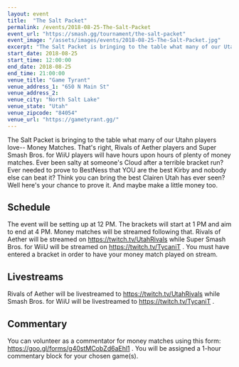```yaml
---
layout: event
title:  "The Salt Packet"
permalink: /events/2018-08-25-The-Salt-Packet
event_url: "https://smash.gg/tournament/the-salt-packet"
event_image: "/assets/images/events/2018-08-25-The-Salt-Packet.jpg"
excerpt: "The Salt Packet is bringing to the table what many of our Utahn players love-- Money Matches. That's right, Rivals of Aether players and Super Smash Bros. for WiiU players will have hours upon hours of plenty of money matches. Ever been salty at someone's Cloud after a terrible bracket run? Ever needed to prove to BestNess that YOU are the best Kirby and nobody else can beat it? Think you can bring the best Clairen Utah has ever seen? Well here's your chance to prove it. And maybe make a little money too."
start_date: 2018-08-25
start_time: 12:00:00
end_date: 2018-08-25
end_time: 21:00:00
venue_title: "Game Tyrant"
venue_address_1: "650 N Main St"
venue_address_2:
venue_city: "North Salt Lake"
venue_state: "Utah"
venue_zipcode: "84054"
venue_url: "https://gametyrant.gg/"
---
```


The Salt Packet is bringing to the table what many of our Utahn players love-- Money Matches. That's right, Rivals of Aether players and Super Smash Bros. for WiiU players will have hours upon hours of plenty of money matches. Ever been salty at someone's Cloud after a terrible bracket run? Ever needed to prove to BestNess that YOU are the best Kirby and nobody else can beat it? Think you can bring the best Clairen Utah has ever seen? Well here's your chance to prove it. And maybe make a little money too.

## Schedule
The event will be setting up at 12 PM. The brackets will start at 1 PM and aim to end at 4 PM. Money matches will be streamed following that. Rivals of Aether will be streamed on https://twitch.tv/UtahRivals while Super Smash Bros. for WiiU will be streamed on https://twitch.tv/TycaniT . You must have entered a bracket in order to have your money match played on stream.

## Livestreams
Rivals of Aether will be livestreamed to https://twitch.tv/UtahRivals while Smash Bros. for WiiU will be livestreamed to https://twitch.tv/TycaniT .

## Commentary
You can volunteer as a commentator for money matches using this form: https://goo.gl/forms/g40stMCobZd6aEhl1 . You will be assigned a 1-hour commentary block for your chosen game(s).